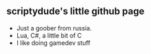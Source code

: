 ## scriptydude's little github page ##
- Just a goober from russia.
- Lua, C#, a little bit of C
- I like doing gamedev stuff


<!---
what do i write here lolo
--->
